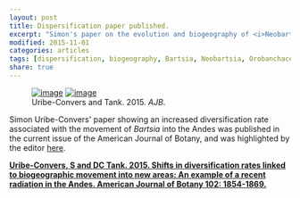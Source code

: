 ```yaml
---
layout: post
title: Dispersification paper published.
excerpt: "Simon's paper on the evolution and biogeography of <i>Neobartsia</i> published in AJB."
modified: 2015-11-01
categories: articles
tags: [dispersification, biogeography, Bartsia, Neobartsia, Orobanchaceae, AJB, Simon Uribe-Convers]
share: true
---
```

<figure class="half">
	<a href="{{ site.url }}/images/AJB_Nov2015_cover.gif"><img src="{{ site.url }}/images/AJB_Nov2015_cover.gif" alt="image"></a>
	<a href="{{ site.url }}/images/Uribe-Convers_dispersification.tiff"><img src="{{ site.url }}/images/Uribe-Convers_dispersification.tiff" alt="image"></a>
	<figcaption>Uribe-Convers and Tank. 2015. <i>AJB</i>.</figcaption>
</figure>

Simon Uribe-Convers' paper showing an increased diversification rate associated with the movement of <i>Bartsia</i> into the Andes was published in the current issue of the American Journal of Botany, and was highlighted by the editor [here](http://www.amjbot.org/content/102/11/1749.full).

[**Uribe-Convers, S and DC Tank. 2015. Shifts in diversification rates linked to biogeographic movement into new areas: An example of a recent radiation in the Andes. American Journal of Botany 102: 1854-1869.**](http://www.amjbot.org/content/102/11/1854)
